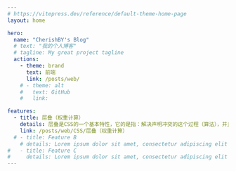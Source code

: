 ```yaml
---
# https://vitepress.dev/reference/default-theme-home-page
layout: home

hero:
  name: "CherishBY's Blog"
  # text: "我的个人博客"
  # tagline: My great project tagline
  actions:
    - theme: brand
      text: 前端
      link: /posts/web/
    # - theme: alt
    #   text: GitHub
    #   link:

features:
  - title: 层叠（权重计算）
    details: 层叠是CSS的一个基本特性，它的是指：解决声明冲突的这个过程（算法），并且只有CSS的属性值对才会参与层叠的计算。这个过程是由浏览器自行处理的。
    link: /posts/web/CSS/层叠（权重计算）
  # - title: Feature B
    # details: Lorem ipsum dolor sit amet, consectetur adipiscing elit
#   - title: Feature C
#     details: Lorem ipsum dolor sit amet, consectetur adipiscing elit
---
```


<div style="display: none;">
本站总访问量：<span id="busuanzi_container_site_pv"></span>次
访客数：<span id="busuanzi_container_site_uv"></span>人
</div>